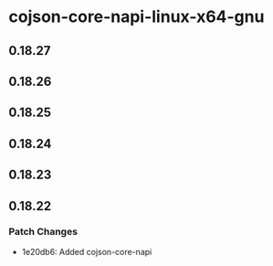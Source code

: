 # cojson-core-napi-linux-x64-gnu

## 0.18.27

## 0.18.26

## 0.18.25

## 0.18.24

## 0.18.23

## 0.18.22

### Patch Changes

- 1e20db6: Added cojson-core-napi
